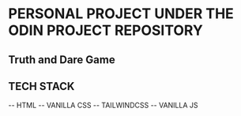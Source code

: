 # PERSONAL PROJECT UNDER THE ODIN PROJECT REPOSITORY

## Truth and Dare Game

## TECH STACK 
-- HTML
-- VANILLA CSS
-- TAILWINDCSS
-- VANILLA JS